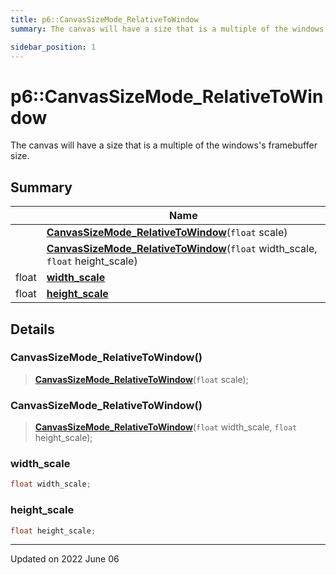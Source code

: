 ```yaml
---
title: p6::CanvasSizeMode_RelativeToWindow
summary: The canvas will have a size that is a multiple of the windows's framebuffer size. 

sidebar_position: 1
---
```


# p6::CanvasSizeMode_RelativeToWindow



The canvas will have a size that is a multiple of the windows's framebuffer size. 



## Summary

|                | Name           |
| -------------- | -------------- |
| | **[CanvasSizeMode_RelativeToWindow](/reference/Types/canvas_size_mode___relative_to_window#canvassizemode_relativetowindow)**(`float` scale) |
| | **[CanvasSizeMode_RelativeToWindow](/reference/Types/canvas_size_mode___relative_to_window#canvassizemode_relativetowindow)**(`float` width_scale, `float` height_scale) |
| float | **[width_scale](/reference/Types/canvas_size_mode___relative_to_window#width_scale)**  |
| float | **[height_scale](/reference/Types/canvas_size_mode___relative_to_window#height_scale)**  |

## Details


### CanvasSizeMode_RelativeToWindow()

> **[CanvasSizeMode_RelativeToWindow](/reference/Types/canvas_size_mode___relative_to_window#canvassizemode_relativetowindow)**(`float` scale);



### CanvasSizeMode_RelativeToWindow()

> **[CanvasSizeMode_RelativeToWindow](/reference/Types/canvas_size_mode___relative_to_window#canvassizemode_relativetowindow)**(`float` width_scale, `float` height_scale);





### width_scale

```cpp
float width_scale;
```


### height_scale

```cpp
float height_scale;
```


-------------------------------

Updated on 2022 June 06